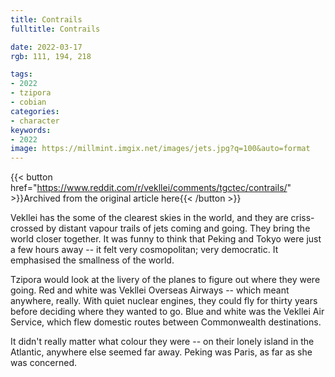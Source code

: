```yaml
---
title: Contrails
fulltitle: Contrails

date: 2022-03-17
rgb: 111, 194, 218

tags:
- 2022
- tzipora
- cobian
categories:
- character
keywords:
- 2022
image: https://millmint.imgix.net/images/jets.jpg?q=100&auto=format
---
```


{{< button href="https://www.reddit.com/r/vekllei/comments/tgctec/contrails/" >}}Archived from the original article here{{< /button >}}

Vekllei has the some of the clearest skies in the world, and they are criss-crossed by distant vapour trails of jets coming and going. They bring the world closer together. It was funny to think that Peking and Tokyo were just a few hours away -- it felt very cosmopolitan; very democratic. It emphasised the smallness of the world.

Tzipora would look at the livery of the planes to figure out where they were going. Red and white was Vekllei Overseas Airways -- which meant anywhere, really. With quiet nuclear engines, they could fly for thirty years before deciding where they wanted to go. Blue and white was the Vekllei Air Service, which flew domestic routes between Commonwealth destinations. 

It didn't really matter what colour they were -- on their lonely island in the Atlantic, anywhere else seemed far away. Peking was Paris, as far as she was concerned.

